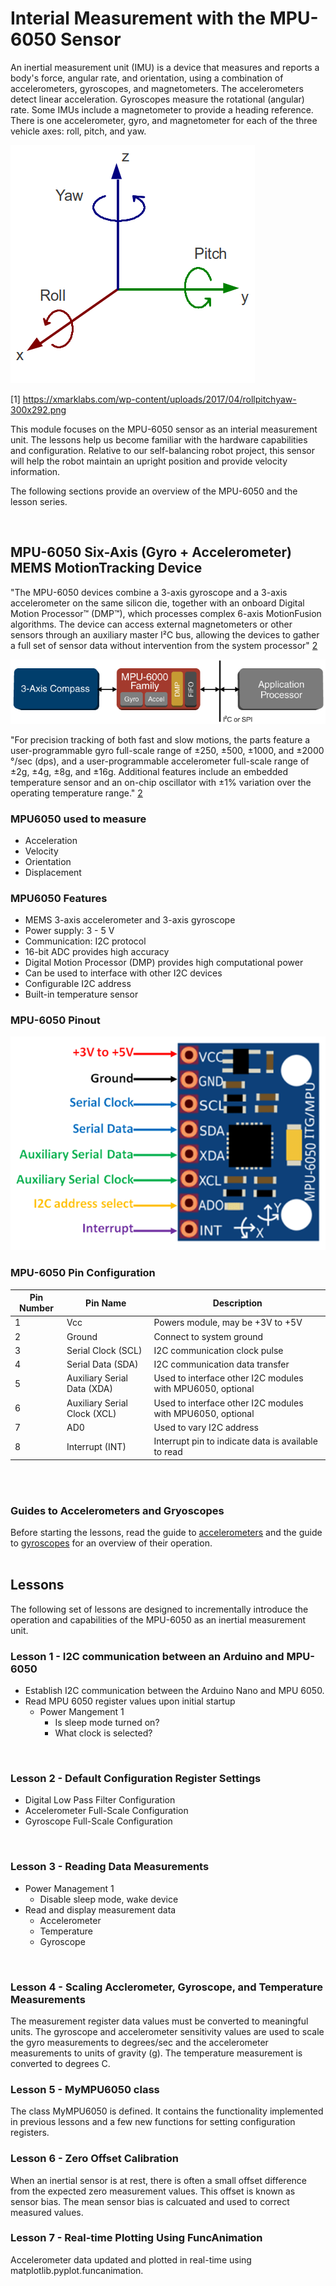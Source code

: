# Interial Measurement with the MPU-6050 Sensor

<p>An inertial measurement unit (IMU) is a device that measures and reports a body's force, angular rate, and orientation, using a combination of accelerometers, gyroscopes, and magnetometers. The accelerometers detect linear acceleration. Gyroscopes measure the rotational (angular) rate. Some IMUs include a magnetometer to provide a heading reference. There is one accelerometer, gyro, and magnetometer for each of the three vehicle axes: roll, pitch, and yaw.</p>

![Roll Pitch Yaw](./images/rollpitchyaw.png "roll pitch yaw")

[1] https://xmarklabs.com/wp-content/uploads/2017/04/rollpitchyaw-300x292.png 

<p> This module focuses on the MPU-6050 sensor as an interial measurement unit. The lessons help us become familiar with the hardware capabilities and configuration. Relative to our self-balancing robot project, this sensor will help the robot maintain an upright position and provide velocity information.</p>
<p>The following sections provide an overview of the MPU-6050 and the lesson series.</p>
<br>


## MPU-6050 Six-Axis (Gyro + Accelerometer) MEMS MotionTracking Device

"The MPU-6050 devices combine a 3-axis gyroscope and a 3-axis accelerometer on the same silicon die, together with an onboard Digital Motion Processor™ (DMP™), which processes complex 6-axis MotionFusion algorithms. The device can access external magnetometers or other sensors through an auxiliary master I²C bus, allowing the devices to gather a full set of sensor data without intervention from the system processor" [2]

[2]: https://www.invensense.com/products/motion-tracking/6-axis/mpu-6050/

![MPU-6000 Family Block Design](./images/mpu-6000-family-diagram.png "MPU-6000 Family Block Diagram")

"For precision tracking of both fast and slow motions, the parts feature a user-programmable gyro full-scale range of ±250, ±500, ±1000, and ±2000 °/sec (dps), and a user-programmable accelerometer full-scale range of ±2g, ±4g, ±8g, and ±16g. Additional features include an embedded temperature sensor and an on-chip oscillator with ±1% variation over the operating temperature range." [2]

### MPU6050 used to measure
- Acceleration
- Velocity
- Orientation
- Displacement


### MPU6050 Features
- MEMS 3-axis accelerometer and 3-axis gyroscope
- Power supply: 3 - 5 V
- Communication: I2C protocol
- 16-bit ADC provides high accuracy
- Digital Motion Processor (DMP) provides high computational power
- Can be used to interface with other I2C devices
- Configurable I2C address
- Built-in temperature sensor

### MPU-6050 Pinout

![MPU-6050 Pinout](./images/mpu6050-pinout.png "MPU-6050 Pinout")


### MPU-6050 Pin Configuration

| Pin Number | Pin Name | Description |
| ------ | ----- | ---------- |
| 1      | Vcc  | Powers module, may be +3V to +5V |
| 2 | Ground | Connect to system ground |
| 3 | Serial Clock (SCL) | I2C communication clock pulse |
| 4 | Serial Data (SDA) | I2C communication data transfer |
| 5 | Auxiliary Serial Data (XDA) | Used to interface other I2C modules with MPU6050, optional |
| 6 | Auxiliary Serial Clock (XCL) | Used to interface other I2C modules with MPU6050, optional |
| 7 | AD0 | Used to vary I2C address |
| 8 | Interrupt (INT) | Interrupt pin to indicate data is available to read |
<br>
<br>

### Guides to Accelerometers and Gryoscopes

Before starting the lessons, read the guide to [accelerometers](accelerometer.md) and the guide to [gyroscopes](gyroscope.md) for an overview of their operation.<br><br>

## Lessons

<p>The following set of lessons are designed to incrementally introduce the operation and capabilities of the MPU-6050 as an inertial measurement unit.

### Lesson 1 - I2C communication between an Arduino and MPU-6050

- Establish I2C communication between the Arduino Nano and MPU 6050.
- Read MPU 6050 register values upon initial startup
    - Power Mangement 1
        - Is sleep mode turned on?
        - What clock is selected?
<br>

### Lesson 2 - Default Configuration Register Settings

- Digital Low Pass Filter Configuration
- Accelerometer Full-Scale Configuration
- Gyroscope Full-Scale Configuration
<br>

### Lesson 3 - Reading Data Measurements

- Power Management 1
    - Disable sleep mode, wake device
- Read and display measurement data
    - Accelerometer
    - Temperature
    - Gyroscope
<br>

### Lesson 4 - Scaling Acclerometer, Gyroscope, and Temperature Measurements

The measurement register data values must be converted to meaningful units. The gyroscope and accelerometer sensitivity values are used to scale the gyro measurements to degrees/sec and the accelerometer measurements to units of gravity (g). The temperature measurement is converted to degrees C.
<br>

### Lesson 5 - MyMPU6050 class

The class MyMPU6050 is defined. It contains the functionality implemented in previous lessons and a few new functions for setting configuration registers.

### Lesson 6 - Zero Offset Calibration

When an inertial sensor is at rest, there is often a small offset difference from the expected zero measurement values. This offset is known as sensor bias. The mean sensor bias is calcuated and used to correct measured values.


### Lesson 7 - Real-time Plotting Using FuncAnimation

Accelerometer data updated and plotted in real-time using matplotlib.pyplot.funcanimation.

